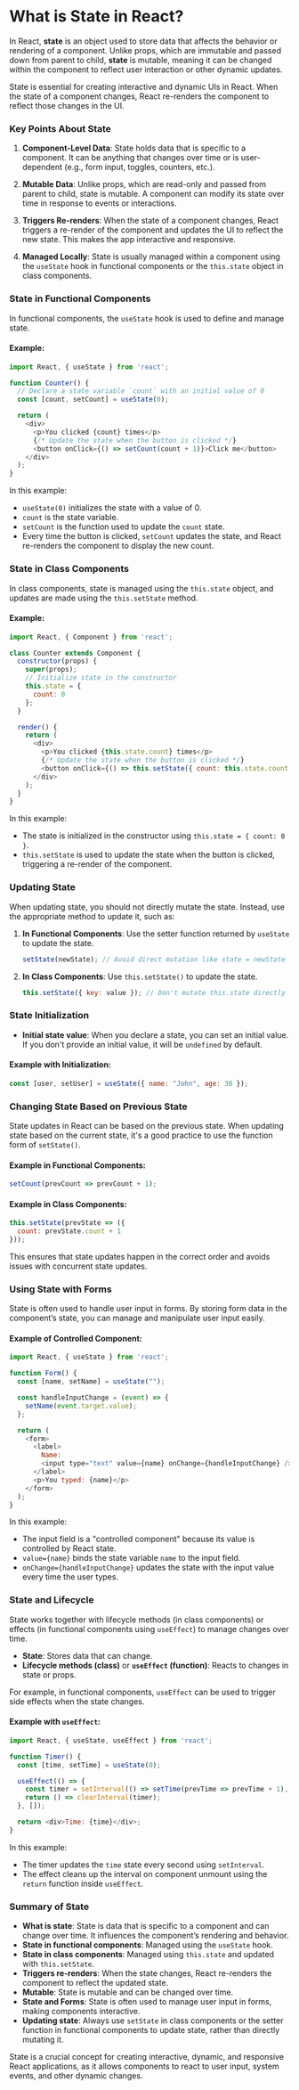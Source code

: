 # **What is State in React?**

In React, **state** is an object used to store data that affects the behavior or rendering of a component. Unlike props, which are immutable and passed down from parent to child, **state** is mutable, meaning it can be changed within the component to reflect user interaction or other dynamic updates.

State is essential for creating interactive and dynamic UIs in React. When the state of a component changes, React re-renders the component to reflect those changes in the UI.

### Key Points About State

1. **Component-Level Data**: State holds data that is specific to a component. It can be anything that changes over time or is user-dependent (e.g., form input, toggles, counters, etc.).

2. **Mutable Data**: Unlike props, which are read-only and passed from parent to child, state is mutable. A component can modify its state over time in response to events or interactions.

3. **Triggers Re-renders**: When the state of a component changes, React triggers a re-render of the component and updates the UI to reflect the new state. This makes the app interactive and responsive.

4. **Managed Locally**: State is usually managed within a component using the `useState` hook in functional components or the `this.state` object in class components.

### State in Functional Components

In functional components, the `useState` hook is used to define and manage state.

#### Example:
```javascript
import React, { useState } from 'react';

function Counter() {
  // Declare a state variable `count` with an initial value of 0
  const [count, setCount] = useState(0);

  return (
    <div>
      <p>You clicked {count} times</p>
      {/* Update the state when the button is clicked */}
      <button onClick={() => setCount(count + 1)}>Click me</button>
    </div>
  );
}
```

In this example:
- `useState(0)` initializes the state with a value of 0.
- `count` is the state variable.
- `setCount` is the function used to update the `count` state.
- Every time the button is clicked, `setCount` updates the state, and React re-renders the component to display the new count.

### State in Class Components

In class components, state is managed using the `this.state` object, and updates are made using the `this.setState` method.

#### Example:
```javascript
import React, { Component } from 'react';

class Counter extends Component {
  constructor(props) {
    super(props);
    // Initialize state in the constructor
    this.state = {
      count: 0
    };
  }

  render() {
    return (
      <div>
        <p>You clicked {this.state.count} times</p>
        {/* Update the state when the button is clicked */}
        <button onClick={() => this.setState({ count: this.state.count + 1 })}>Click me</button>
      </div>
    );
  }
}
```

In this example:
- The state is initialized in the constructor using `this.state = { count: 0 }`.
- `this.setState` is used to update the state when the button is clicked, triggering a re-render of the component.

### Updating State

When updating state, you should not directly mutate the state. Instead, use the appropriate method to update it, such as:

1. **In Functional Components**: Use the setter function returned by `useState` to update the state.
   ```javascript
   setState(newState); // Avoid direct mutation like state = newState
   ```

2. **In Class Components**: Use `this.setState()` to update the state.
   ```javascript
   this.setState({ key: value }); // Don't mutate this.state directly
   ```

### State Initialization

- **Initial state value**: When you declare a state, you can set an initial value. If you don't provide an initial value, it will be `undefined` by default.

#### Example with Initialization:
```javascript
const [user, setUser] = useState({ name: "John", age: 30 });
```

### Changing State Based on Previous State

State updates in React can be based on the previous state. When updating state based on the current state, it's a good practice to use the function form of `setState()`.

#### Example in Functional Components:
```javascript
setCount(prevCount => prevCount + 1);
```

#### Example in Class Components:
```javascript
this.setState(prevState => ({
  count: prevState.count + 1
}));
```

This ensures that state updates happen in the correct order and avoids issues with concurrent state updates.

### Using State with Forms

State is often used to handle user input in forms. By storing form data in the component’s state, you can manage and manipulate user input easily.

#### Example of Controlled Component:
```javascript
import React, { useState } from 'react';

function Form() {
  const [name, setName] = useState("");

  const handleInputChange = (event) => {
    setName(event.target.value);
  };

  return (
    <form>
      <label>
        Name:
        <input type="text" value={name} onChange={handleInputChange} />
      </label>
      <p>You typed: {name}</p>
    </form>
  );
}
```

In this example:
- The input field is a "controlled component" because its value is controlled by React state.
- `value={name}` binds the state variable `name` to the input field.
- `onChange={handleInputChange}` updates the state with the input value every time the user types.

### State and Lifecycle

State works together with lifecycle methods (in class components) or effects (in functional components using `useEffect`) to manage changes over time.

- **State**: Stores data that can change.
- **Lifecycle methods (class)** or **`useEffect` (function)**: Reacts to changes in state or props.

For example, in functional components, `useEffect` can be used to trigger side effects when the state changes.

#### Example with `useEffect`:
```javascript
import React, { useState, useEffect } from 'react';

function Timer() {
  const [time, setTime] = useState(0);

  useEffect(() => {
    const timer = setInterval(() => setTime(prevTime => prevTime + 1), 1000);
    return () => clearInterval(timer);
  }, []);

  return <div>Time: {time}</div>;
}
```

In this example:
- The timer updates the `time` state every second using `setInterval`.
- The effect cleans up the interval on component unmount using the `return` function inside `useEffect`.

### Summary of State

- **What is state**: State is data that is specific to a component and can change over time. It influences the component’s rendering and behavior.
- **State in functional components**: Managed using the `useState` hook.
- **State in class components**: Managed using `this.state` and updated with `this.setState`.
- **Triggers re-renders**: When the state changes, React re-renders the component to reflect the updated state.
- **Mutable**: State is mutable and can be changed over time.
- **State and Forms**: State is often used to manage user input in forms, making components interactive.
- **Updating state**: Always use `setState` in class components or the setter function in functional components to update state, rather than directly mutating it.

State is a crucial concept for creating interactive, dynamic, and responsive React applications, as it allows components to react to user input, system events, and other dynamic changes.